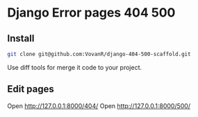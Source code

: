 # Django Error pages 404 500

## Install
```sh
git clone git@github.com:VovanR/django-404-500-scaffold.git
```

Use diff tools for merge it code to your project.

## Edit pages
Open http://127.0.0.1:8000/404/
Open http://127.0.0.1:8000/500/
